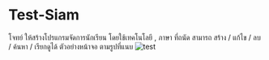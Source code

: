 # Test-Siam
โจทย์
ให้สร้างโปรแกรมจัดการนักเรียน โดยใช้เทคโนโลยี , ภาษา ที่ถนัด
สามารถ สร้าง / แก้ไข / ลบ / ค้นหา / เรียกดูได้
ตัวอย่างหน้าจอ ตามรูปที่แนบ
![test](https://github.com/Earnny1/Test-Siam/assets/92580822/396a0ed9-9832-4287-94d5-a73570a6af60)
